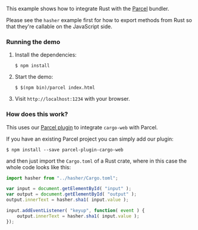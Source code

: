 This example shows how to integrate Rust with the [Parcel] bundler.

Please see the `hasher` example first for how to export methods from Rust
so that they're callable on the JavaScript side.

[Parcel]: https://parceljs.org/

### Running the demo

1. Install the dependencies:

       $ npm install

2. Start the demo:

       $ $(npm bin)/parcel index.html

3. Visit `http://localhost:1234` with your browser.

### How does this work?

This uses our [Parcel plugin] to integrate `cargo-web` with Parcel.

If you have an existing Parcel project you can simply add our plugin:

    $ npm install --save parcel-plugin-cargo-web

and then just import the `Cargo.toml` of a Rust crate, where in this
case the whole code looks like this:

```js
import hasher from "../hasher/Cargo.toml";

var input = document.getElementById( "input" );
var output = document.getElementById( "output" );
output.innerText = hasher.sha1( input.value );

input.addEventListener( "keyup", function( event ) {
    output.innerText = hasher.sha1( input.value );
});
```

[Parcel plugin]: https://github.com/koute/parcel-plugin-cargo-web
